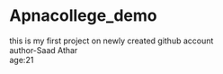 # Apnacollege_demo
this is my first project on newly created github account
<br>
author-Saad Athar
<br>
age:21
